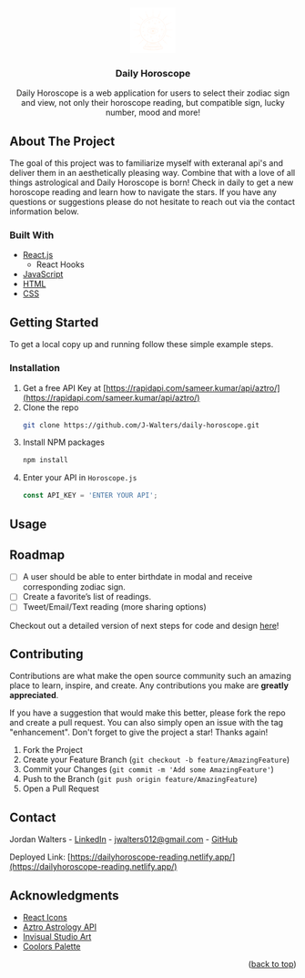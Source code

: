 <div id="top"></div>


<!-- PROJECT LOGO -->
<br />
<div align="center">
  <a href="https://github.com/github_username/repo_name">
    <img src="src/horoscope-images/crystalBall.png" alt="Logo" width="80" height="80">
  </a>

<h3 align="center">Daily Horoscope</h3>

  <p align="center">
    Daily Horoscope is a web application for users to select their zodiac sign and view, not only their horoscope reading, but compatible sign, lucky number, mood and more!
  </p>
</div>



<!-- ABOUT THE PROJECT -->
## About The Project

<!-- [![Product Name Screen Shot][product-screenshot]](https://example.com) -->

The goal of this project was to familiarize myself with exteranal api's and deliver them in an aesthetically pleasing way. Combine that with a love of all things astrological and Daily Horoscope is born! Check in daily to get a new horoscope reading and learn how to navigate the stars. If you have any questions or suggestions please do not hesitate to reach out via the contact information below.


### Built With


* [React.js](https://reactjs.org/)
  * React Hooks
* [JavaScript](https://developer.mozilla.org/en-US/docs/Web/JavaScript)
* [HTML](https://developer.mozilla.org/en-US/docs/Web/HTML)
* [CSS](https://developer.mozilla.org/en-US/docs/Web/CSS)

<!-- GETTING STARTED -->
## Getting Started

To get a local copy up and running follow these simple example steps.

### Installation

1. Get a free API Key at [https://rapidapi.com/sameer.kumar/api/aztro/](https://rapidapi.com/sameer.kumar/api/aztro/)
2. Clone the repo
   ```sh
   git clone https://github.com/J-Walters/daily-horoscope.git
   ```
3. Install NPM packages
   ```sh
   npm install
   ```
4. Enter your API in `Horoscope.js`
   ```js
   const API_KEY = 'ENTER YOUR API';
   ```
   
<!-- USAGE EXAMPLES -->
## Usage

<!-- Use this space to show useful examples of how a project can be used. Additional screenshots, code examples and demos work well in this space. You may also link to more resources.

_For more examples, please refer to the [Documentation](https://example.com)_
 -->

<!-- ROADMAP -->
## Roadmap

- [ ] A user should be able to enter birthdate in modal and receive corresponding zodiac sign. 
- [ ] Create a favorite’s list of readings.
- [ ] Tweet/Email/Text reading (more sharing options)

Checkout out a detailed version of next steps for code and design [here](https://www.notion.so/Daily-Horoscope-60630f1037eb4fc398c0e53b9a122067)!

<!-- CONTRIBUTING -->
## Contributing

Contributions are what make the open source community such an amazing place to learn, inspire, and create. Any contributions you make are **greatly appreciated**.

If you have a suggestion that would make this better, please fork the repo and create a pull request. You can also simply open an issue with the tag "enhancement".
Don't forget to give the project a star! Thanks again!

1. Fork the Project
2. Create your Feature Branch (`git checkout -b feature/AmazingFeature`)
3. Commit your Changes (`git commit -m 'Add some AmazingFeature'`)
4. Push to the Branch (`git push origin feature/AmazingFeature`)
5. Open a Pull Request

<!-- CONTACT -->
## Contact

Jordan Walters - [LinkedIn](https://www.linkedin.com/in/walters-jordan/) - jwalters012@gmail.com - [GitHub](https://github.com/J-Walters)

Deployed Link: [https://dailyhoroscope-reading.netlify.app/](https://dailyhoroscope-reading.netlify.app/)

<!-- ACKNOWLEDGMENTS -->
## Acknowledgments

* [React Icons](https://react-icons.github.io/react-icons/search)
* [Aztro Astrology API](https://aztro.readthedocs.io/en/latest/)
* [Invisual Studio Art](https://www.canva.com/)
* [Coolors Palette](https://coolors.co/palette/8d6b94-b185a7-c3a29e-e8dbc5-fff4e9)

<p align="right">(<a href="#top">back to top</a>)</p>

